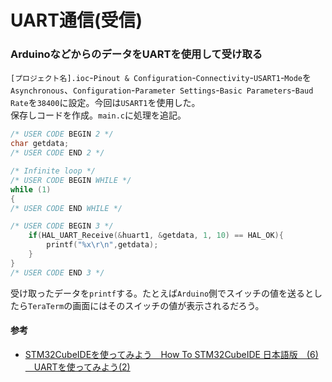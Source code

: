 # UART通信(受信)

### ArduinoなどからのデータをUARTを使用して受け取る
`[プロジェクト名].ioc`-`Pinout & Configuration`-`Connectivity`-`USART1`-`Mode`を`Asynchronous`、`Configuration`-`Parameter Settings`-`Basic Parameters`-`Baud Rate`を`38400`に設定。今回は`USART1`を使用した。  
保存しコードを作成。`main.c`に処理を追記。  
```c
/* USER CODE BEGIN 2 */
char getdata;
/* USER CODE END 2 */

/* Infinite loop */
/* USER CODE BEGIN WHILE */
while (1)
{
/* USER CODE END WHILE */

/* USER CODE BEGIN 3 */
    if(HAL_UART_Receive(&huart1, &getdata, 1, 10) == HAL_OK){
        printf("%x\r\n",getdata);
    }
}
/* USER CODE END 3 */
```  
受け取ったデータを`printf`する。たとえば`Arduino`側でスイッチの値を送るとしたら`TeraTerm`の画面にはそのスイッチの値が表示されるだろう。  

#### 参考
* [STM32CubeIDEを使ってみよう　How To STM32CubeIDE 日本語版　(6) 　UARTを使ってみよう(2)](https://qiita.com/usashirou/items/5a2c9e4fd35c261c4f3a)